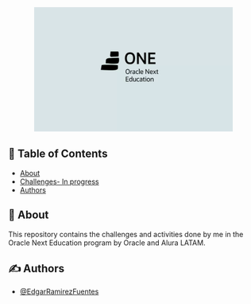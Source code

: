 <p align="center">
  <a href="" rel="noopener">
 <img width=400px height=250px src="./readme_assets/img/one.jpg" alt="Project logo"></a>
</p>


## 📝 Table of Contents

- [About](#about)
- [Challenges- In progress]()
- [Authors](#authors)

## 🧐 About <a name = "about"></a>

This repository contains the challenges and activities done by me in the Oracle Next Education program by Oracle and Alura LATAM.

## ✍️ Authors <a name = "authors"></a>

- [@EdgarRamirezFuentes](https://github.com/EdgarRamirezFuentes)